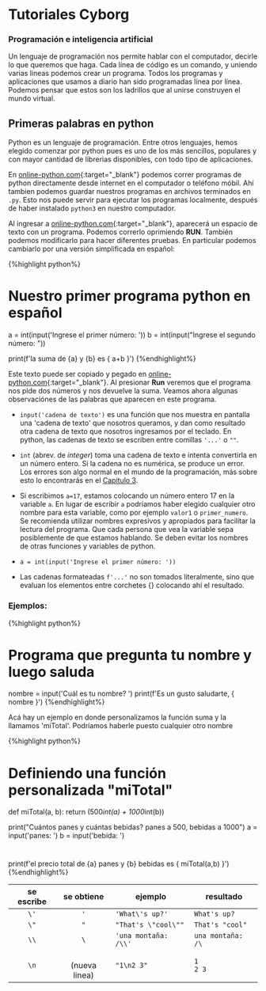# Tutoriales Cyborg 
### Programación e inteligencia artificial

Un lenguaje de programación nos permite hablar con el computador, decirle lo que queremos que haga. Cada línea de código es un comando, y uniendo varias lineas podemos crear un programa. Todos los programas y aplicaciones que usamos a diario han sido programadas línea por línea. Podemos pensar que estos son los ladrillos que al unirse construyen el mundo virtual.

## Primeras palabras en python

Python es un lenguaje de programación. Entre otros lenguajes, hemos elegido comenzar por python pues es uno de los más sencillos, populares y con mayor cantidad de librerias disponibles, con todo tipo de aplicaciones.

En [online-python.com](https://www.online-python.com/){:target="_blank"} podemos correr programas de python directamente desde internet en el computador o teléfono móbil. Ahí tambien podemos guardar nuestros programas en archivos terminados en `.py`. Esto nos puede servir para  ejecutar los programas localmente, después de haber instalado `python3` en nuestro computador.

Al ingresar a [online-python.com](https://www.online-python.com/){:target="_blank"}, aparecerá un espacio de texto con un programa. Podemos correrlo oprimiendo **RUN**. También podemos modificarlo para hacer diferentes pruebas. En particular podemos cambiarlo por una versión simplificada en español:


{%highlight python%}
# Nuestro primer programa python en español

a = int(input('Ingrese el primer número: '))
b = int(input("Ingrese el segundo número: "))

print(f'la suma de {a} y {b}  es { a+b }')
{%endhighlight%}

Este texto puede ser copiado y pegado en [online-python.com](https://www.online-python.com/){:target="_blank"}. Al presionar **Run** veremos que el programa nos pide dos números y nos devuelve la suma. Veamos ahora algunas observaciónes de las palabras que aparecen en este programa. 

- `input('cadena de texto')` es una función que nos muestra en pantalla una 'cadena de texto' que nosotros queramos, y dan como resultado otra cadena de texto que nosotros ingresamos por el teclado. En python, las cadenas de texto se escriben entre comillas `'...'` o `""`.
- `int` (abrev. de _integer_) toma una cadena de texto e intenta convertirla en un número entero. Si la cadena no es numérica, se produce un error. Los errores son algo normal en el mundo de la programación, más sobre esto lo encontrarás en el [Capitulo 3](capitulo3.html).
- Si escribimos `a=17`, estamos colocando un número entero 17 en la variable `a`.
En lugar de escribir `a` podríamos haber elegido cualquier otro nombre para esta variable, como por ejemplo `valor1` o `primer_numero`. Se recomienda utilizar nombres expresivos y apropiados para facilitar la lectura del programa. Que cada persona que vea la variable sepa posiblemente de que estamos hablando. Se deben evitar los nombres de otras funciones y variables de python.
- `a = int(input('Ingrese el primer número: '))`

- Las cadenas formateadas `f'...'` no son tomados literalmente, sino que evaluan los elementos entre corchetes {} colocando ahí el resultado.







### Ejemplos:

{%highlight python%}
# Programa que pregunta tu nombre y luego saluda

nombre = input('Cuál es tu nombre? ')
print(f'Es un gusto saludarte, { nombre }')
{%endhighlight%}




Acá  hay un ejemplo en donde personalizamos la función suma y la llamamos 'miTotal'. Podríamos haberle puesto cualquier otro nombre




{%highlight python%}
# Definiendo una función personalizada "miTotal"

def miTotal(a, b):
    return (500*int(a) + 1000*int(b))

print("Cuántos panes y cuántas bebidas? panes a 500, bebidas a 1000")
a = input('panes: ')
b = input('bebida: ')

# 
print(f'el precio total de {a} panes y {b} bebidas es { miTotal(a,b) }')
{%endhighlight%}




<!--iframe src="https://www.kaggle.com/embed/colinmorris/strings-and-dictionaries?cellIds=11&kernelSessionId=79384572" height="300" style="margin: 0 auto; width: 100%; max-width: 950px;" frameborder="0" scrolling="auto" title="Strings and Dictionaries"></iframe-->




| se escribe   |  se obtiene  | ejemplo                | resultado     |
|:------------:|:------------:|------------------------|---------------|
|   `\'`       | `'`          | `'What\'s up?'`        | `What's up?`    |
|   `\"`       | `"`          | `"That's \"cool\""`    | `That's "cool"` |
|   `\\`       | `\`          | `'una montaña: /\\'` | `una montaña: /\` |
|   `\n`       | <br> (nueva linea)  | `"1\n2 3"`  | `1`  <br> `2 3`     |
